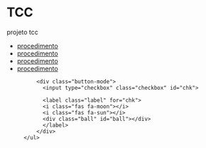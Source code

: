# TCC
 projeto tcc

<nav id="menu-mobile-none">
    <nav class="menu-nav">
      <ul>  
          <li><a href="#">procedimento</a></li>
          <li><a href="#">procedimento</a></li>
          <li><a href="#">procedimento</a></li>
          <li><a href="#">procedimento</a></li>

          <div class="button-mode">
            <input type="checkbox" class="checkbox" id="chk">
            
            <label class="label" for="chk">
            <i class="fas fa-moon"></i>
            <i class="fas fa-sun"></i>
            <div class="ball" id="ball"></div>
            </label>
          </div>
      </ul>
  </nav>
  </nav>
